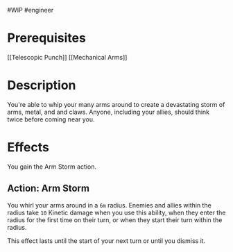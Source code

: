 #WIP #engineer 

# Prerequisites

[[Telescopic Punch]]
[[Mechanical Arms]]

# Description

You're able to whip your many arms around to create a devastating storm of arms, metal, and and claws. Anyone, including your allies, should think twice before coming near you.

# Effects

You gain the Arm Storm action.

## Action: Arm Storm

You whirl your arms around in a `6m` radius. Enemies and allies within the radius take `10` Kinetic damage when you use this ability, when they enter the radius for the first time on their turn, or when they start their turn within the radius.

This effect lasts until the start of your next turn or until you dismiss it.